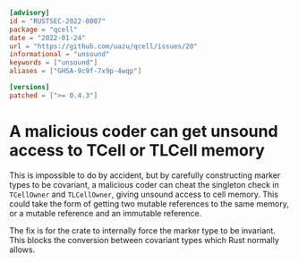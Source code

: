 ```toml
[advisory]
id = "RUSTSEC-2022-0007"
package = "qcell"
date = "2022-01-24"
url = "https://github.com/uazu/qcell/issues/20"
informational = "unsound"
keywords = ["unsound"]
aliases = ["GHSA-9c9f-7x9p-4wqp"]

[versions]
patched = [">= 0.4.3"]
```

# A malicious coder can get unsound access to TCell or TLCell memory

This is impossible to do by accident, but by carefully constructing
marker types to be covariant, a malicious coder can cheat the
singleton check in `TCellOwner` and `TLCellOwner`, giving unsound
access to cell memory.  This could take the form of getting two
mutable references to the same memory, or a mutable reference and an
immutable reference.

The fix is for the crate to internally force the marker type to be
invariant.  This blocks the conversion between covariant types which
Rust normally allows.
